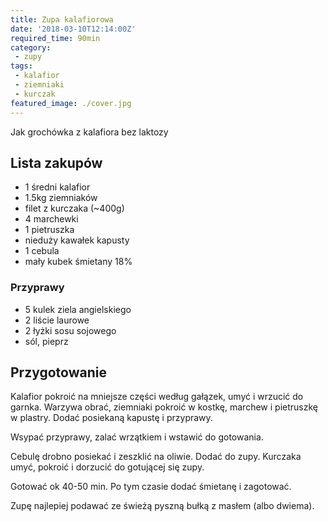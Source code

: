 ```yaml
---
title: Zupa kalafiorowa
date: '2018-03-10T12:14:00Z'
required_time: 90min
category:
 - zupy
tags:
 - kalafior
 - ziemniaki
 - kurczak
featured_image: ./cover.jpg
---
```


Jak grochówka z kalafiora bez laktozy

<!---- splitter ---->

## Lista zakupów

- 1 średni kalafior
- 1.5kg ziemniaków
- filet z kurczaka (~400g)
- 4 marchewki
- 1 pietruszka
- nieduży kawałek kapusty
- 1 cebula
- mały kubek śmietany 18%

### Przyprawy

- 5 kulek ziela angielskiego
- 2 liście laurowe
- 2 łyżki sosu sojowego
- sól, pieprz

<!---- splitter ---->

## Przygotowanie

Kalafior pokroić na mniejsze części według gałązek, umyć i wrzucić do garnka.
Warzywa obrać, ziemniaki pokroić w kostkę, marchew i pietruszkę w plastry.
Dodać posiekaną kapustę i przyprawy.

Wsypać przyprawy, zalać wrzątkiem i wstawić do gotowania.

Cebulę drobno posiekać i zeszklić na oliwie. Dodać do zupy.
Kurczaka umyć, pokroić i dorzucić do gotującej się zupy.

Gotować ok 40-50 min. Po tym czasie dodać śmietanę i zagotować.

Zupę najlepiej podawać ze świeżą pyszną bułką z masłem (albo dwiema).
